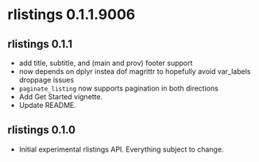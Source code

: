 # rlistings 0.1.1.9006

## rlistings 0.1.1
 * add title, subtitle, and (main and prov) footer support
 * now depends on dplyr instea dof magrittr to hopefully avoid var_labels droppage issues
 * `paginate_listing` now supports pagination in both directions
 * Add Get Started vignette.
 * Update README.

## rlistings 0.1.0
 * Initial experimental rlistings API. Everything subject to change.
